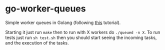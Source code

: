 # go-worker-queues

Simple worker queues in Golang (following [this](http://nesv.github.io/golang/2014/02/25/worker-queues-in-go.html) tutorial).

Starting it just run `make` then to run with X workers do `./queued -n X`. To run tests just run `sh test.sh` then you should start seeing the incoming tasks, and the execution of the tasks.
